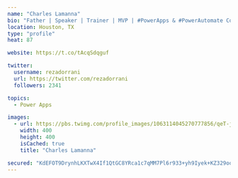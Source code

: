 ```yaml
---
name: "Charles Lamanna"
bio: "Father | Speaker | Trainer | MVP | #PowerApps & #PowerAutomate Community Super User | YouTuber Right-pointing triangle http://youtube.com/c/rezadorrani | Learn - Share - Clockwise rightwards and leftwards open circle arrows"
location: Houston, TX
type: "profile"
heat: 87

website: https://t.co/tAcqSdqguf

twitter:
  username: rezadorrani
  url: https://twitter.com/rezadorrani
  followers: 2341

topics:
  - Power Apps

images:
  - url: https://pbs.twimg.com/profile_images/1063114045270777856/qeT-jpWr_400x400.jpg
    width: 400
    height: 400
    isCached: true
    title: "Charles Lamanna"

secured: "KdEFOT9DrynhLKXTwX4If1QtGC8YRca1c7qMM7Pl6r933+yh9Iyek+KZ329oo7eZPJJDLufK/xpTLms7+Cx6bo6yFpSxbBRu/GbN5xlAVU63gweiZnGqKDTSit+1uj9m155+RLihsz3ftFMu6/eHwkupH4qTc25reTGAcgq2SbOnNrjn1/sDwi8wCQZ9eJjKpuYOJEn3g8zIXXaXk1SUV/30CGsYqlWsP1DOxMbaiUouMR7UYCYpmth5Y1d+rVHO5xmG04y+f1WPGNkwaIIgqJVlHVBcS3KGJTWKkI5bz6BUSSg6nSk9Cm4XML+J/rxxTWizOZ+h9ITBno1KanZqD1ABtCYzSQdPG3voH9m8Vmk2FDVe2kKImTEBj3iLDUQbgS+LDqVlvcLRR/yaQjwP2ibzKuMYnk4esNPZiZqTNmI=;9skisIYkZjTMetRyNzCD6w=="
---
```


